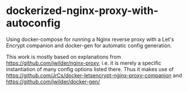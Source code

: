 # dockerized-nginx-proxy-with-autoconfig
Using docker-compose for running a Nginx reverse proxy with a Let's Encrypt companion and docker-gen for automatic config generation.

This work is mostly based on explanations from https://github.com/jwilder/nginx-proxy, i.e. it is merely a specific instantiation of many config options listed there. Thus it makes use of https://github.com/JrCs/docker-letsencrypt-nginx-proxy-companion and https://github.com/jwilder/docker-gen/
